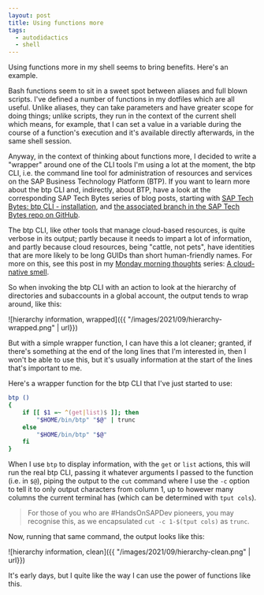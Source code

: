 ```yaml
---
layout: post
title: Using functions more
tags:
  - autodidactics
  - shell
---
```

Using functions more in my shell seems to bring benefits. Here's an example.
<!--excerpt-->

Bash functions seem to sit in a sweet spot between aliases and full blown scripts. I've defined a number of functions in my dotfiles which are all useful. Unlike aliases, they can take parameters and have greater scope for doing things; unlike scripts, they run in the context of the current shell which means, for example, that I can set a value in a variable during the course of a function's execution and it's available directly afterwards, in the same shell session.

Anyway, in the context of thinking about functions more, I decided to write a "wrapper" around one of the CLI tools I'm using a lot at the moment, the btp CLI, i.e. the command line tool for administration of resources and services on the SAP Business Technology Platform (BTP). If you want to learn more about the btp CLI and, indirectly, about BTP, have a look at the corresponding SAP Tech Bytes series of blog posts, starting with [SAP Tech Bytes: btp CLI - installation](https://blogs.sap.com/2021/09/01/sap-tech-bytes-btp-cli-installation/), and [the associated branch in the SAP Tech Bytes repo on GitHub](https://github.com/SAP-samples/sap-tech-bytes/tree/2021-09-01-btp-cli).

The btp CLI, like other tools that manage cloud-based resources, is quite verbose in its output; partly because it needs to impart a lot of information, and partly because cloud resources, being "cattle, not pets", have identities that are more likely to be long GUIDs than short human-friendly names. For more on this, see this post in my [Monday morning thoughts](https://blogs.sap.com/tag/mondaymorningthoughts/) series: [A cloud-native smell](https://blogs.sap.com/2018/04/09/monday-morning-thoughts-a-cloud-native-smell/).

So when invoking the btp CLI with an action to look at the hierarchy of directories and subaccounts in a global account, the output tends to wrap around, like this:

![hierarchy information, wrapped]({{ "/images/2021/09/hierarchy-wrapped.png" | url}})

But with a simple wrapper function, I can have this a lot cleaner; granted, if there's something at the end of the long lines that I'm interested in, then I won't be able to use this, but it's usually information at the start of the lines that's important to me.

Here's a wrapper function for the btp CLI that I've just started to use:

```bash
btp ()
{
    if [[ $1 =~ ^(get|list)$ ]]; then
        "$HOME/bin/btp" "$@" | trunc
    else
        "$HOME/bin/btp" "$@"
    fi
}
```

When I use `btp` to display information, with the `get` or `list` actions, this will run the real btp CLI, passing it whatever arguments I passed to the function (i.e. in `$@`), piping the output to the `cut` command where I use the `-c` option to tell it to only output characters from column 1, up to however many columns the current terminal has (which can be determined with `tput cols`).

> For those of you who are #HandsOnSAPDev pioneers, you may recognise this, as we encapsulated `cut -c 1-$(tput cols)` as `trunc`.

Now, running that same command, the output looks like this:

![hierarchy information, clean]({{ "/images/2021/09/hierarchy-clean.png" | url}})

It's early days, but I quite like the way I can use the power of functions like this.
